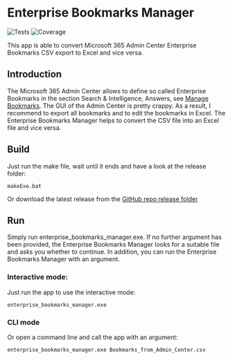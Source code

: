 # Enterprise Bookmarks Manager
![Tests](https://github.com/gitRigge/EnterpriseBookmarksManager/actions/workflows/tests.yml/badge.svg)
![Coverage](https://github.com/gitRigge/EnterpriseBookmarksManager/actions/workflows/coverage.yml/badge.svg)

This app is able to convert Microsoft 365 Admin Center Enterprise Bookmarks CSV export to Excel and vice versa.

## Introduction
The Microsoft 365 Admin Center allows to define so called Enterprise Bookmarks in the section Search & Intelligence, Answers, see [Manage Bookmarks](https://learn.microsoft.com/en-us/microsoftsearch/manage-bookmarks). The GUI of the Admin Center is pretty crappy. As a result, I recommend to export all bookmarks and to edit the bookmarks in Excel. The Enterprise Bookmarks Manager helps to convert the CSV file into an Excel file and vice versa.

## Build
Just run the make file, wait until it ends and have a look at the release folder:

```makeExe.bat```

Or download the latest release from the [GitHub repo release folder](https://github.com/gitRigge/EnterpriseBookmarksManager/blob/main/release/enterprise_bookmarks_manager.zip)

## Run
Simply run enterprise_bookmarks_manager.exe. If no further argument has been provided, the Enterprise Bookmarks Manager looks for a suitable file and asks you whether to continue. In addition, you can run the Enterprise Bookmarks Manager with an argument.

### Interactive mode:
Just run the app to use the interactive mode:

```enterprise_bookmarks_manager.exe```

### CLI mode
Or open a command line and call the app with an argument:

```enterprise_bookmarks_manager.exe Bookmarks_from_Admin_Center.csv```
